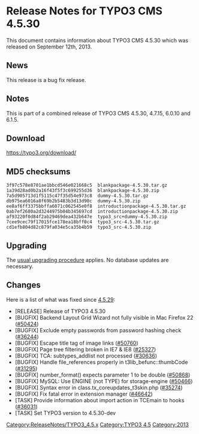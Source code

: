 Release Notes for TYPO3 CMS 4.5.30
==================================

This document contains information about TYPO3 CMS 4.5.30 which was
released on September 12th, 2013.

News
----

This release is a bug fix release.

Notes
-----

This is part of a combined release of TYPO3 CMS 4.5.30, 4.7.15, 6.0.10
and 6.1.5.

Download
--------

<https://typo3.org/download/>

MD5 checksums
-------------

    3f97c578e8701ae1bbcd546e021668c5  blankpackage-4.5.30.tar.gz
    1a39d28ad0b2a16f43f5f3c699255d36  blankpackage-4.5.30.zip
    7a5d905713d1f5115c47f35d54e973c8  dummy-4.5.30.tar.gz
    db975ea6016a8f69b2b5483b3d13d90c  dummy-4.5.30.zip
    ee8af6ff3375bbffa6071c062545e0f8  introductionpackage-4.5.30.tar.gz
    0ab7ef2680a2d3244975b04b345697cd  introductionpackage-4.5.30.zip
    af93220f0d84f2ab29469dea432b647e  typo3_src+dummy-4.5.30.zip
    7cee9cec79f17015fce178ea18bff0c4  typo3_src-4.5.30.tar.gz
    cd1efb804d82c879fa034e5ca35b4b59  typo3_src-4.5.30.zip

Upgrading
---------

The [usual upgrading
procedure](https://docs.typo3.org/typo3cms/InstallationGuide/) applies.
No database updates are necessary.

Changes
-------

Here is a list of what was fixed since
[4.5.29](TYPO3_4.5.29 "wikilink"):

-   \[RELEASE\] Release of TYPO3 4.5.30
-   \[BUGFIX\] Backend Layout Grid Wizard not fully visible in Mac
    Firefox 22 ([\#50424](https://forge.typo3.org/issues/50424))
-   \[BUGFIX\] Exclude empty passwords from password hashing check
    ([\#36244](https://forge.typo3.org/issues/36244))
-   \[BUGFIX\] Escape title tag of image links
    ([\#50760](https://forge.typo3.org/issues/50760))
-   \[BUGFIX\] Page tree filtering broken in IE7 & IE8
    ([\#25327](https://forge.typo3.org/issues/25327))
-   \[BUGFIX\] TCA: subtypes\_addlist not processed
    ([\#30636](https://forge.typo3.org/issues/30636))
-   \[BUGFIX\] Handle file\_references properly in
    t3lib\_befunc::thumbCode
    ([\#31295](https://forge.typo3.org/issues/31295))
-   \[BUGFIX\] number\_format() expects parameter 1 to be double
    ([\#50868](https://forge.typo3.org/issues/50868))
-   \[BUGFIX\] MySQL: Use ENGINE (not TYPE) for storage-engine
    ([\#50466](https://forge.typo3.org/issues/50466))
-   \[BUGFIX\] Syntax error in class.tx\_coreupdates\_t3skin.php
    ([\#35274](https://forge.typo3.org/issues/35274))
-   \[BUGFIX\] Fix fatal error in extension manager
    ([\#46642](https://forge.typo3.org/issues/46642))
-   \[TASK\] Provide information about import action in TCEmain to hooks
    ([\#36031](https://forge.typo3.org/issues/36031))
-   \[TASK\] Set TYPO3 version to 4.5.30-dev

<Category:ReleaseNotes/TYPO3_4.5.x> [Category:TYPO3
4.5](Category:TYPO3_4.5 "wikilink") <Category:2013>
